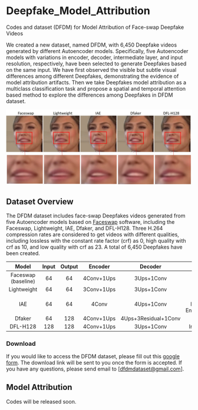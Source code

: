 # Deepfake_Model_Attribution
Codes and dataset (DFDM) for Model Attribution of Face-swap Deepfake Videos 

We created a new dataset, named DFDM, with 6,450 Deepfake videos generated by different Autoencoder models. Specifically, five Autoencoder models with variations in encoder, decoder, intermediate layer, and input resolution, respectively, have been selected to generate Deepfakes based on the same input. We have first observed the visible but subtle visual differences among different Deepfakes, demonstrating the evidence of model attribution artifacts. Then we take Deepfakes model attribution as a multiclass classification task and propose a spatial and temporal attention based method to explore the differences among Deepfakes in DFDM dataset.

<img src="Fig1.jpg" alt="demo" width="600"/>

## Dataset Overview 
The DFDM dataset includes face-swap Deepfakes videos generated from five Autoencoder models based on [Faceswap](https://github.com/deepfakes/faceswap) software, including the Faceswap, Lightweight, IAE, Dfaker, and DFL-H128. Three H.264 compression rates are considered to get videos with different qualities, including lossless with the constant rate factor (crf) as 0, high quality with crf as 10, and low quality with crf as 23. A total of 6,450 Deepfakes have been created.


| Model | Input | Output | Encoder | Decoder | Variation| 
| :-------------------: | :-----: | :-----: | :---------: | :---------: | :---------: |
|  Faceswap (baseline)  |   64    |   64    |  4Conv+1Ups |  3Ups+1Conv |  /
|  Lightweight          |   64    |   64    |  3Conv+1Ups |  3Ups+1Conv |  Encoder|  
|  IAE                  |   64    |   64    |  4Conv      |  4Ups+1Conv |  Intermediate layers; Shared Encoder&Decoder|  
|  Dfaker               |   64    |   128   |  4Conv+1Ups | 4Ups+3Residual+1Conv |  Decoder|  
|  DFL-H128             |  128    |  128    |  4Conv+1Ups |  3Ups+1Conv |  Input resolution|  


### Download
If you would like to access the DFDM dataset, please fill out this [google form](https://docs.google.com/forms/d/e/1FAIpQLSeM-1pJ13RyPVgF0bGRQtLiupwWDvALD6rKa_Oa8sIluIqtSA/viewform?vc=0&c=0&w=1&flr=0&usp=mail_form_link). The download link will be sent to you once the form is accepted. If you have any questions, please send email to [dfdmdataset@gmail.com].

## Model Attribution

Codes will be released soon.
